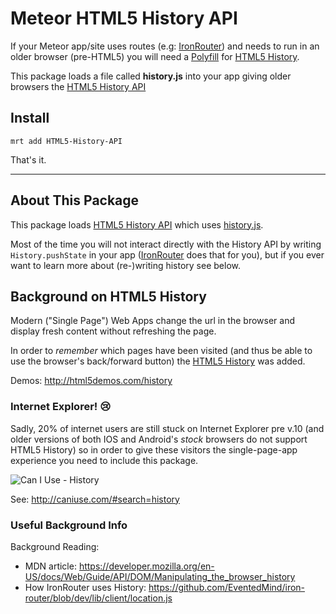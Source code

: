 # Meteor HTML5 History API

If your Meteor app/site uses routes (e.g: [IronRouter][]) and
needs to run in an older browser (pre-HTML5) 
you will need a [Polyfill][] for [HTML5 History][].

This package loads a file called **history.js** into your app 
giving older browsers the [HTML5 History API][] 


## Install

```
mrt add HTML5-History-API
```

That's it. 


- - - 

## About This Package

This package loads [HTML5 History API][] which uses
[history.js][]. 

Most of the time you will not interact directly with the History API by writing
`History.pushState` in your app ([IronRouter][] does that for you),
but if you ever want to learn more about (re-)writing history see below.


## Background on HTML5 History

Modern ("Single Page") Web Apps change the url in the browser
and display fresh content without refreshing the page.

In order to *remember* which pages have been visited 
(and thus be able to use the browser's back/forward button) the 
[HTML5 History][] was added.

Demos: http://html5demos.com/history

### Internet Explorer! :cry:

Sadly, 20% of internet users are still stuck on Internet Explorer pre v.10
(and older versions of both IOS and Android's *stock* browsers do not support
HTML5 History) so in order to give these visitors the single-page-app 
experience you need to include this package.

![Can I Use - History](http://i.imgur.com/5RNZBG9.png)

See: http://caniuse.com/#search=history

### Useful Background Info

Background Reading:

- MDN article: https://developer.mozilla.org/en-US/docs/Web/Guide/API/DOM/Manipulating_the_browser_history
- How IronRouter uses History: https://github.com/EventedMind/iron-router/blob/dev/lib/client/location.js

[IronRouter]: https://github.com/EventedMind/iron-router
[Polyfill]: http://remysharp.com/2010/10/08/what-is-a-polyfill
[HTML5 History]: http://html5doctor.com/history-api/
[HTML5 History API]: https://github.com/devote/HTML5-History-API
[history.js]: https://github.com/browserstate/history.js